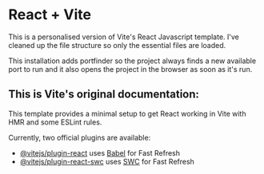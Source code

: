 # React + Vite

This is a personalised version of Vite's React Javascript template.
I've cleaned up the file structure so only the essential files are loaded.

This installation adds portfinder so the project always finds a new available port to run and it also opens the project in the browser as soon as it's run.

## This is Vite's original documentation:

This template provides a minimal setup to get React working in Vite with HMR and some ESLint rules.

Currently, two official plugins are available:

- [@vitejs/plugin-react](https://github.com/vitejs/vite-plugin-react/blob/main/packages/plugin-react/README.md) uses [Babel](https://babeljs.io/) for Fast Refresh
- [@vitejs/plugin-react-swc](https://github.com/vitejs/vite-plugin-react-swc) uses [SWC](https://swc.rs/) for Fast Refresh
